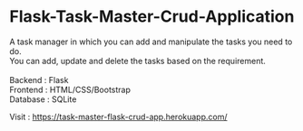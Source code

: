 # Flask-Task-Master-Crud-Application
A task manager in which you can add and manipulate the tasks you need to do. <br/>
You can add, update and delete the tasks based on the requirement. <br/>
<br/>
Backend : Flask <br />
Frontend : HTML/CSS/Bootstrap <br />
Database : SQLite <br />

Visit : https://task-master-flask-crud-app.herokuapp.com/
